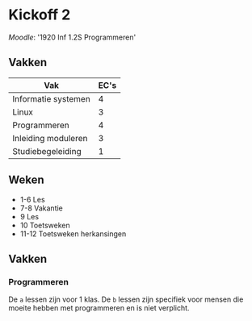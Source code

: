 # Kickoff 2

*Moodle*: '1920 Inf 1.2S Programmeren'

## Vakken

| Vak                 | EC's |
| ------------------- | ---- |
| Informatie systemen | 4    |
| Linux               | 3    |
| Programmeren        | 4    |
| Inleiding moduleren | 3    |
| Studiebegeleiding   | 1    |

## Weken

* 1-6 Les
* 7-8 Vakantie
* 9 Les
* 10 Toetsweken
* 11-12 Toetsweken herkansingen

## Vakken

### Programmeren

De `a` lessen zijn voor 1 klas. De `b` lessen zijn specifiek voor mensen die moeite hebben met programmeren en is niet verplicht.

